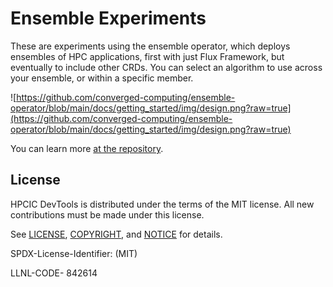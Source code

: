# Ensemble Experiments

These are experiments using the ensemble operator, which deploys ensembles of HPC applications, first with just Flux Framework, but eventually to include other CRDs. You can select an algorithm to use across your ensemble, or within a specific member.

![https://github.com/converged-computing/ensemble-operator/blob/main/docs/getting_started/img/design.png?raw=true](https://github.com/converged-computing/ensemble-operator/blob/main/docs/getting_started/img/design.png?raw=true)

You can learn more [at the repository](https://github.com/converged-computing/ensemble-operator).

## License

HPCIC DevTools is distributed under the terms of the MIT license.
All new contributions must be made under this license.

See [LICENSE](https://github.com/converged-computing/cloud-select/blob/main/LICENSE),
[COPYRIGHT](https://github.com/converged-computing/cloud-select/blob/main/COPYRIGHT), and
[NOTICE](https://github.com/converged-computing/cloud-select/blob/main/NOTICE) for details.

SPDX-License-Identifier: (MIT)

LLNL-CODE- 842614
